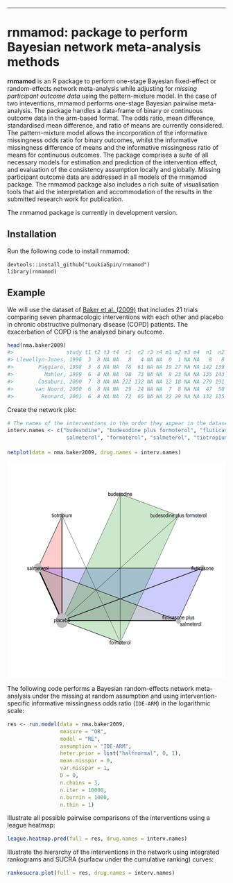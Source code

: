 *** 

# rnmamod: package to perform Bayesian network meta-analysis methods

**rnmamod** is an R package to perform one-stage Bayesian fixed-effect or random-effects network meta-analysis while adjusting for *missing participant outcome data* using the pattern-mixture model. In the case of two inteventions, rnmamod performs one-stage Bayesian pairwise meta-analysis. The package handles a data-frame of binary or continuous outcome data in the arm-based format. The odds ratio, mean difference, standardised mean difference, and ratio of means are currently considered. The pattern-mixture model allows the incorporation of the informative missingness odds ratio for binary outcomes, whilst the informative missingness difference of means and the informative missingness ratio of means for continuous outcomes. The package comprises a suite of all necessary models for estimation and prediction of the intervention effect, and evaluation of the consistency assumption locally and globally. Missing participant outcome data are addressed in all models of the rnmamod package. The rnmamod package also includes a rich suite of visualisation tools that aid the interpretation and accommodation of the results in the submitted research work for publication. 

The rnmamod package is currently in development version.

## Installation

Run the following code to install rnmamod:

    devtools::install_github("LoukiaSpin/rnmamod")
    library(rnmamod)

## Example

We will use the dataset of [Baker et al. (2009)](https://pubmed.ncbi.nlm.nih.gov/19637942/) that includes 21 trials comparing seven pharmacologic interventions with each other and placebo in chronic obstructive pulmonary disease (COPD) patients. The exacerbation of COPD is the analysed binary outcome.

``` r
head(nma.baker2009)
#>                 study t1 t2 t3 t4  r1  r2 r3 r4 m1 m2 m3 m4  n1  n2 n3 n4
#> Llewellyn-Jones, 1996  3  8 NA NA   8   4 NA NA  0  1 NA NA   8   8 NA NA
#>        Paggiaro, 1998  3  8 NA NA  78  61 NA NA 19 27 NA NA 142 139 NA NA
#>          Mahler, 1999  6  8 NA NA  98  73 NA NA  9 23 NA NA 135 143 NA NA
#>        Casaburi, 2000  7  8 NA NA 222 132 NA NA 12 18 NA NA 279 191 NA NA
#>       van Noord, 2000  6  8 NA NA  29  24 NA NA  7  8 NA NA  47  50 NA NA
#>         Rennard, 2001  6  8 NA NA  72  65 NA NA 22 29 NA NA 132 135 NA NA
```

Create the network plot:

``` r
# The names of the interventions in the order they appear in the dataset
interv.names <- c("budesodine", "budesodine plus formoterol", "fluticasone", "fluticasone plus
                   salmeterol", "formoterol", "salmeterol", "tiotropium", "placebo")

netplot(data = nma.baker2009, drug.names = interv.names)
```

<div style="text-align: center"> <img src="figures/Network Baker.png" width="650" height="500" align="center"></div>

The following code performs a Bayesian random-effects network meta-analysis under the missing at random assumption and using intervention-specific informative missingness odds ratio (`IDE-ARM`) in the logarithmic scale:

``` r
res <- run.model(data = nma.baker2009,
                 measure = "OR",
                 model = "RE",
                 assumption = "IDE-ARM",
                 heter.prior = list("halfnormal", 0, 1),
                 mean.misspar = 0,
                 var.misspar = 1,
                 D = 0,
                 n.chains = 3,
                 n.iter = 10000,
                 n.burnin = 1000,
                 n.thin = 1)
```

Illustrate all possible pairwise comparisons of the interventions using a league heatmap:

``` r
league.heatmap.pred(full = res, drug.names = interv.names)
```

Illustrate the hierarchy of the interventions in the network using integrated rankograms and SUCRA (surfacw under the cumulative ranking) curves:

``` r
rankosucra.plot(full = res, drug.names = interv.names)
```
